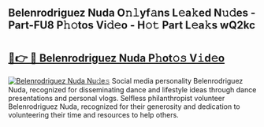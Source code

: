 ## Belenrodriguez Nuda O𝚗𝚕yf𝚊ns L𝚎a𝚔ed N𝚞𝚍es - Part-FU8 P𝚑𝚘tos Vi𝚍𝚎o - H𝚘𝚝 Part L𝚎a𝚔s wQ2kc

# <h2><a href="http://kf8dvw.oniu.top/?m=Belenrodriguez+Nuda">🔗👉 🔴 Belenrodriguez Nuda P𝚑ot𝚘𝚜 V𝚒d𝚎o</a></h2>

[![Belenrodriguez Nuda Nu𝚍e𝚜](https://i.imgur.com/0qMVB7G.gif)](http://kf8dvw.oniu.top/?m=Belenrodriguez+Nuda)
Social media personality Belenrodriguez Nuda, recognized for disseminating dance and lifestyle ideas through dance presentations and personal vlogs. Selfless philanthropist volunteer Belenrodriguez Nuda, recognized for their generosity and dedication to volunteering their time and resources to help others.  
